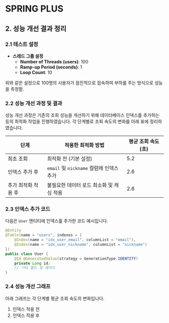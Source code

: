 # SPRING PLUS


## 2. 성능 개선 결과 정리
### 2.1 테스트 설정
- **스레드 그룹 설정**
    - **Number of Threads (users)**: 100
    - **Ramp-up Period (seconds)**: 1
    - **Loop Count**: 10

위와 같은 설정으로 100명의 사용자가 점진적으로 접속하여 부하를 주는 방식으로 성능을 측정함.

### 2.2 성능 개선 과정 및 결과
성능 개선 과정은 기존의 조회 성능을 개선하기 위해 데이터베이스 인덱스를 추가하는 등의 최적화 작업을 진행하였습니다. 각 단계별로 조회 속도의 변화를 아래 표에 정리하였습니다.

| 단계                | 적용한 최적화 방법      | 평균 조회 속도 (초) |
|-------------------|----------------------|--------------|
| 최초 조회          | 최적화 전 (기본 설정)  | 5.2          |
| 인덱스 추가 후     | `email` 및 `nickname` 컬럼에 인덱스 추가 | 2.6          |
| 추가 최적화 적용 후 | 불필요한 데이터 로드 최소화 및 캐싱 적용 | 2.6          |

### 2.3 인덱스 추가 코드
다음은 `User` 엔티티에 인덱스를 추가한 코드 예시입니다.

```java
@Entity
@Table(name = "users", indexes = {
    @Index(name = "idx_user_email", columnList = "email"),
    @Index(name = "idx_user_nickname", columnList = "nickname")
})
public class User {
    @Id @GeneratedValue(strategy = GenerationType.IDENTITY)
    private Long id;
    // 기타 필드 및 메서드
}
```

### 2.4 성능 개선 그래프
아래 그래프는 각 단계별 평균 조회 속도의 변화입니다.

1. 인덱스 적용 전
2. 인덱스 적용 후
